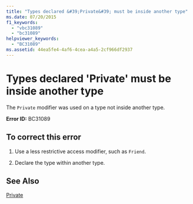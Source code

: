 ```yaml
---
title: "Types declared &#39;Private&#39; must be inside another type"
ms.date: 07/20/2015
f1_keywords: 
  - "vbc31089"
  - "bc31089"
helpviewer_keywords: 
  - "BC31089"
ms.assetid: 44ea5fe4-4af6-4cea-a4a5-2cf966df2937
---
```

# Types declared &#39;Private&#39; must be inside another type
The `Private` modifier was used on a type not inside another type.  
  
 **Error ID:** BC31089  
  
## To correct this error  
  
1.  Use a less restrictive access modifier, such as `Friend`.  
  
2.  Declare the type within another type.  
  
## See Also  
 [Private](../../visual-basic/language-reference/modifiers/private.md)
